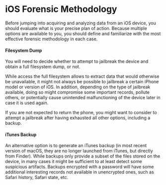 # iOS Forensic Methodology

Before jumping into acquiring and analyzing data from an iOS device, you should evaluate what is your precise plan of action. Because multiple options are available to you, you should define and familiarize with the most effective forensic methodology in each case.

#### Filesystem Dump

You will need to decide whether to attempt to jailbreak the device and obtain a full filesystem dump, or not.

While access the full filesystem allows to extract data that would otherwise be unavailable, it might not always be possible to jailbreak a certain iPhone model or version of iOS. In addition, depending on the type of jailbreak available, doing so might compromise some important records, pollute others, or potentially cause unintended malfunctioning of the device later in case it is used again.

If you are not expected to return the phone, you might want to consider to attempt a jailbreak after having exhausted all other options, including a backup.

#### iTunes Backup

An alternative option is to generate an iTunes backup (in most recent version of macOS, they are no longer launched from iTunes, but directly from Finder). While backups only provide a subset of the files stored on the device, in many cases it might be sufficient to at least detect some suspicious artifacts. Backups encrypted with a password will have some additional interesting records not available in unencrypted ones, such as Safari history, Safari state, etc.
